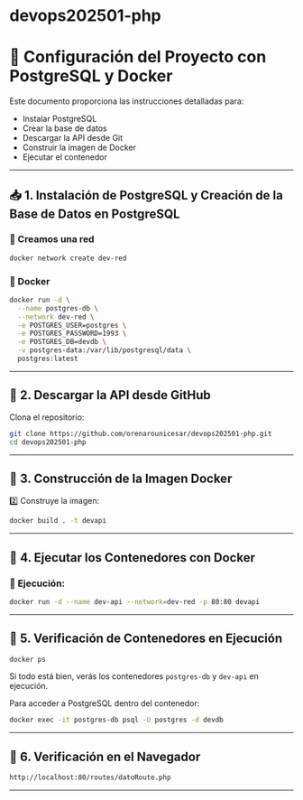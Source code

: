 # devops202501-php

# 📌 Configuración del Proyecto con PostgreSQL y Docker

Este documento proporciona las instrucciones detalladas para:
- Instalar PostgreSQL
- Crear la base de datos
- Descargar la API desde Git
- Construir la imagen de Docker
- Ejecutar el contenedor

---

## 📥 1. Instalación de PostgreSQL y Creación de la Base de Datos en PostgreSQL

### 🔹 Creamos una red
```sh
docker network create dev-red

```

### 🔹 Docker
```sh
docker run -d \
  --name postgres-db \
  --network dev-red \
  -e POSTGRES_USER=postgres \
  -e POSTGRES_PASSWORD=1993 \
  -e POSTGRES_DB=devdb \
  -v postgres-data:/var/lib/postgresql/data \
  postgres:latest

```

---

## 🔄 2. Descargar la API desde GitHub

Clona el repositorio:
```sh
git clone https://github.com/orenarounicesar/devops202501-php.git
cd devops202501-php

```

---

## 🐳 3. Construcción de la Imagen Docker

2️⃣ Construye la imagen:
```sh
docker build . -t devapi

```

---

## 🚀 4. Ejecutar los Contenedores con Docker

### 🔹 Ejecución:
```sh
docker run -d --name dev-api --network=dev-red -p 80:80 devapi

```

---

## 📝 5. Verificación de Contenedores en Ejecución

```sh
docker ps

```

Si todo está bien, verás los contenedores `postgres-db` y `dev-api` en ejecución.

Para acceder a PostgreSQL dentro del contenedor:
```sh
docker exec -it postgres-db psql -U postgres -d devdb

```

---

## 📝 6. Verificación en el Navegador

```sh
http://localhost:80/routes/datoRoute.php
```

---